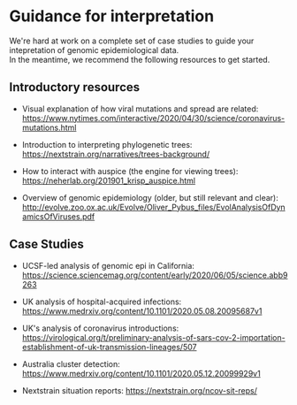 # Guidance for interpretation  

We're hard at work on a complete set of case studies to guide your intepretation of genomic epidemiological data.  
In the meantime, we recommend the following resources to get started.

## Introductory resources  

* Visual explanation of how viral mutations and spread are related: https://www.nytimes.com/interactive/2020/04/30/science/coronavirus-mutations.html

* Introduction to interpreting phylogenetic trees: https://nextstrain.org/narratives/trees-background/

* How to interact with auspice (the engine for viewing trees): https://neherlab.org/201901_krisp_auspice.html

* Overview of genomic epidemiology (older, but still relevant and clear): http://evolve.zoo.ox.ac.uk/Evolve/Oliver_Pybus_files/EvolAnalysisOfDynamicsOfViruses.pdf


## Case Studies

* UCSF-led analysis of genomic epi in California: https://science.sciencemag.org/content/early/2020/06/05/science.abb9263

* UK analysis of hospital-acquired infections: https://www.medrxiv.org/content/10.1101/2020.05.08.20095687v1

* UK's analysis of coronavirus introductions: https://virological.org/t/preliminary-analysis-of-sars-cov-2-importation-establishment-of-uk-transmission-lineages/507

* Australia cluster detection: https://www.medrxiv.org/content/10.1101/2020.05.12.20099929v1

* Nextstrain situation reports: https://nextstrain.org/ncov-sit-reps/
